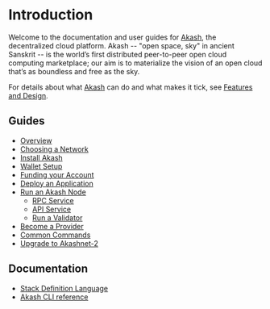 # Introduction

Welcome to the documentation and user guides for [Akash](https://github.com/ovrclk/akash), the decentralized cloud platform. Akash -- "open space, sky" in ancient Sanskrit -- is the world’s first distributed peer-to-peer open cloud computing marketplace; our aim is to materialize the vision of an open cloud that’s as boundless and free as the sky.

For details about what [Akash](https://github.com/ovrclk/akash) can do and what makes it tick, see [Features and Design](design/).

## Guides

* [Overview](guides/guides.md)
* [Choosing a Network](guides/version.md)
* [Install Akash](guides/install.md)
* [Wallet Setup](guides/wallet.md)
* [Funding your Account](guides/funding.md)
* [Deploy an Application](guides/deploy/README.md)
* [Run an Akash Node](guides/node/)
  * [RPC Service](guides/node/rpc-service.md)
  * [API Service](guides/node/api-service.md)
  * [Run a Validator](guides/node/validator.md)
* [Become a Provider](guides/provider.md)
* [Common Commands](guides/general-commands.md)
* [Upgrade to Akashnet-2](guides/upgrade-mainnet.md)

## Documentation

* [Stack Definition Language](documentation/sdl.md)
* [Akash CLI reference](cli/akash.md)
